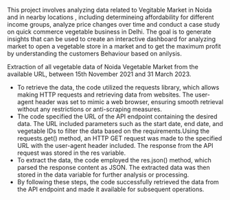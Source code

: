 This project involves analyzing data related to Vegitable Market  in Noida and in nearby locations , including determineing affordability for different income groups, analyze price changes over time  and conduct a case study on quick commerce vegetable business in Delhi. The goal is to generate insights that can be used to create an interactive dashboard for analyzing market to open a vegetable store in a market and to get the maximum profit by understanding the customers Behaviour based on anilysis.


Extraction of  all vegetable data of Noida Vegetable Market from the available URL, between 15th November 2021 and 31 March 2023. 

-  To retrieve the data, the code utilized the requests library, which allows making HTTP requests and retrieving data from websites. The user-agent header was set to mimic a web browser, ensuring smooth retrieval without any restrictions or anti-scraping measures.
-  The code specified the URL of the API endpoint containing the desired data. The URL included parameters such as the start date, end date, and vegetable IDs to filter the data based on the requirements.Using the requests.get() method, an HTTP GET request was made to the specified URL with the user-agent header included. The response from the API request was stored in the res variable.
- To extract the data, the code employed the res.json() method, which parsed the response content as JSON. The extracted data was then stored in the data variable for further analysis or processing.
- By following these steps, the code successfully retrieved the data from the API endpoint and made it available for subsequent operations.
